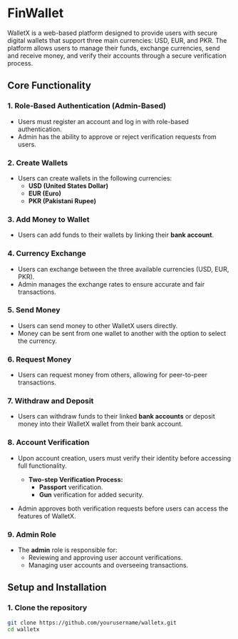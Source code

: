 # FinWallet

WalletX is a web-based platform designed to provide users with secure digital wallets that support three main currencies: USD, EUR, and PKR. The platform allows users to manage their funds, exchange currencies, send and receive money, and verify their accounts through a secure verification process.

## Core Functionality

### 1. **Role-Based Authentication (Admin-Based)**

- Users must register an account and log in with role-based authentication.
- Admin has the ability to approve or reject verification requests from users.

### 2. **Create Wallets**

- Users can create wallets in the following currencies:
  - **USD (United States Dollar)**
  - **EUR (Euro)**
  - **PKR (Pakistani Rupee)**

### 3. **Add Money to Wallet**

- Users can add funds to their wallets by linking their **bank account**.

### 4. **Currency Exchange**

- Users can exchange between the three available currencies (USD, EUR, PKR).
- Admin manages the exchange rates to ensure accurate and fair transactions.

### 5. **Send Money**

- Users can send money to other WalletX users directly.
- Money can be sent from one wallet to another with the option to select the currency.

### 6. **Request Money**

- Users can request money from others, allowing for peer-to-peer transactions.

### 7. **Withdraw and Deposit**

- Users can withdraw funds to their linked **bank accounts** or deposit money into their WalletX wallet from their bank account.

### 8. **Account Verification**

- Upon account creation, users must verify their identity before accessing full functionality.
  - **Two-step Verification Process:**
    - **Passport** verification.
    - **Gun** verification for added security.

- Admin approves both verification requests before users can access the features of WalletX.

### 9. **Admin Role**

- The **admin** role is responsible for:
  - Reviewing and approving user account verifications.
  - Managing user accounts and overseeing transactions.

## Setup and Installation

### 1. **Clone the repository**

```bash
git clone https://github.com/yourusername/walletx.git
cd walletx

